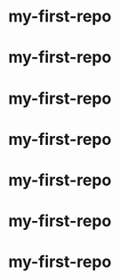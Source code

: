 # my-first-repo
# my-first-repo
# my-first-repo
# my-first-repo
# my-first-repo
# my-first-repo
# my-first-repo
